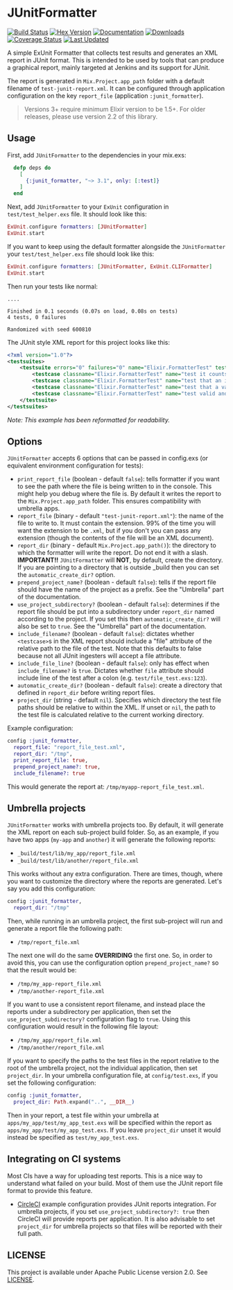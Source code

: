 JUnitFormatter
=========


[![Build Status](https://github.com/victorolinasc/junit-formatter/workflows/CI/badge.svg)](https://github.com/victorolinasc/junit-formatter/actions?query=workflow%3A%22CI%22) [![Hex Version](https://img.shields.io/hexpm/v/junit_formatter.svg)](http://hex.pm/packages/junit_formatter/) [![Documentation](https://img.shields.io/badge/docs-hexpm-blue.svg)](http://hexdocs.pm/junit_formatter/) [![Downloads](https://img.shields.io/hexpm/dt/junit_formatter.svg)](https://hex.pm/packages/junit_formatter) [![Coverage Status](https://coveralls.io/repos/github/victorolinasc/junit-formatter/badge.svg?branch=master)](https://coveralls.io/github/victorolinasc/junit-formatter?branch=master) [![Last Updated](https://img.shields.io/github/last-commit/victorolinasc/junit-formatter.svg)](https://github.com/victorolinasc/junit-formatter/commits/master)

A simple ExUnit Formatter that collects test results and generates an XML report in JUnit format. This is intended to be used by tools that can produce a graphical report, mainly targeted at Jenkins and its support for JUnit.

The report is generated in `Mix.Project.app_path` folder with a default filename of `test-junit-report.xml`. It can be configured through application configuration on the key `report_file` (application `:junit_formatter`).

> Versions 3+ require minimum Elixir version to be 1.5+. For older releases, please use version 2.2 of this library.

## Usage

First, add `JUnitFormatter` to the dependencies in your mix.exs:

```elixir
  defp deps do
    [
      {:junit_formatter, "~> 3.1", only: [:test]}
    ]
  end
```

Next, add `JUnitFormatter` to your `ExUnit` configuration in `test/test_helper.exs` file. It should look like this:


```elixir
ExUnit.configure formatters: [JUnitFormatter]
ExUnit.start
```


If you want to keep using the default formatter alongside the `JUnitFormatter` your `test/test_helper.exs` file should look like this:

```elixir
ExUnit.configure formatters: [JUnitFormatter, ExUnit.CLIFormatter]
ExUnit.start
```

Then run your tests like normal:

```
....

Finished in 0.1 seconds (0.07s on load, 0.08s on tests)
4 tests, 0 failures

Randomized with seed 600810
```

The JUnit style XML report for this project looks like this:

```xml
<?xml version="1.0"?>
<testsuites>
	<testsuite errors="0" failures="0" name="Elixir.FormatterTest" tests="4" time="82086">
		<testcase classname="Elixir.FormatterTest" name="test it counts raises as failures" time="16805"/>
		<testcase classname="Elixir.FormatterTest" name="test that an invalid test generates a proper report" time="16463"/>
		<testcase classname="Elixir.FormatterTest" name="test that a valid test generates a proper report" time="16328"/>
		<testcase classname="Elixir.FormatterTest" name="test valid and invalid tests generates a proper report" time="32490"/>
	</testsuite>
</testsuites>
```

*Note: This example has been reformatted for readability.*

## Options

`JUnitFormatter` accepts 6 options that can be passed in config.exs (or equivalent environment configuration for tests):

- `print_report_file` (boolean - default `false`): tells formatter if you want to see the path where the file is being written to in the console. This might help you debug where the file is. By default it writes the report to the `Mix.Project.app_path` folder. This ensures compatibility with umbrella apps.
- `report_file` (binary - default `"test-junit-report.xml"`): the name of the file to write to. It must contain the extension. 99% of the time you will want the extension to be `.xml`, but if you don't you can pass any extension (though the contents of the file will be an XML document).
- `report_dir` (binary - default `Mix.Project.app_path()`): the directory to which the formatter will write the report. Do not end it with a slash. **IMPORTANT!!** `JUnitFormatter` will **NOT**, by default, create the directory. If you are pointing to a directory that is outside _build then you can set the `automatic_create_dir?` option. 
- `prepend_project_name?` (boolean - default `false`): tells if the report file should have the name of the project as a prefix. See the "Umbrella" part of the documentation.
- `use_project_subdirectory?` (boolean - default `false`): determines if the report file should be put into a subdirectory under `report_dir` named according to the project. If you set this then `automatic_create_dir?` will also be set to `true`. See the "Umbrella" part of the documentation.
- `include_filename?` (boolean - default `false`): dictates whether `<testcase>`s in the XML report should include a "file" attribute of the relative path to the file of the test. Note that this defaults to false because not all JUnit ingesters will accept a file attribute.
- `include_file_line?` (boolean - default `false`): only has effect when `include_filename?` is `true`. Dictates whether `file` attribute should include line of the test after a colon (e.g. `test/file_test.exs:123`).
- `automatic_create_dir?` (boolean - default `false`): create a directory that defined in `report_dir` before writing report files.
- `project_dir` (string - default `nil`). Specifies which directory the test file paths should be relative to within the XML. If unset or `nil`, the path to the test file is calculated relative to the current working directory.

Example configuration:

``` elixir
config :junit_formatter,
  report_file: "report_file_test.xml",
  report_dir: "/tmp",
  print_report_file: true,
  prepend_project_name?: true,
  include_filename?: true
```

This would generate the report at: `/tmp/myapp-report_file_test.xml`.

## Umbrella projects

`JUnitFormatter` works with umbrella projects too. By default, it will generate the XML report on each sub-project build folder. So, as an example, if you have two apps (`my-app` and `another`) it will generate the following reports:

- `_build/test/lib/my_app/report_file.xml`
- `_build/test/lib/another/report_file.xml`

This works without any extra configuration. There are times, though, where you want to customize the directory where the reports are generated. Let's say you add this configuration:

``` elixir
config :junit_formatter,
  report_dir: "/tmp"
```

Then, while running in an umbrella project, the first sub-project will run and generate a report file the following path:

- `/tmp/report_file.xml`

The next one will do the same **OVERRIDING** the first one. So, in order to avoid this, you can use the configuration option `prepend_project_name?` so that the result would be:

- `/tmp/my_app-report_file.xml`
- `/tmp/another-report_file.xml`

If you want to use a consistent report filename, and instead place the reports under a subdirectory per application, then set the `use_project_subdirectory?` configuration flag to `true`. Using this configuration would result in the following file layout:

- `/tmp/my_app/report_file.xml`
- `/tmp/another/report_file.xml`

If you want to specify the paths to the test files in the report relative to the root of the umbrella project, not the individual application, then set `project_dir`. In your umbrella configuration file, at `config/test.exs`, if you set the following configuration:

``` elixir
config :junit_formatter,
  project_dir: Path.expand("..", __DIR__)
```

Then in your report, a test file within your umbrella at `apps/my_app/test/my_app_test.exs` will be specified within the report as `apps/my_app/test/my_app_test.exs`. If you leave `project_dir` unset it would instead be specified as `test/my_app_test.exs`.

## Integrating on CI systems

Most CIs have a way for uploading test reports. This is a nice way to understand what failed on your build. Most of them use the JUnit report file format to provide this feature.

- [CircleCI](https://circleci.com/docs/2.0/language-elixir/) example configuration provides JUnit reports integration. For umbrella projects, if you set `use_project_subdirectory?: true` then CircleCI will provide reports per application. It is also advisable to set `project_dir` for umbrella projects so that files will be reported with their full path.

## LICENSE

This project is available under Apache Public License version 2.0. See [LICENSE](https://github.com/victorolinasc/junit-formatter/blob/master/LICENSE).
